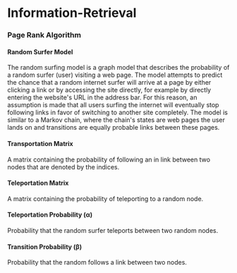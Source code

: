 # Information-Retrieval
### Page Rank Algorithm
#### Random Surfer Model
The random surfing model is a graph model that describes the probability of a random surfer (user) visiting a web page. The model attempts to predict the chance that a random internet surfer will arrive at a page by either clicking a link or by accessing the site directly, for example by directly entering the website's URL in the address bar. For this reason, an assumption is made that all users surfing the internet will eventually stop following links in favor of switching to another site completely. The model is similar to a Markov chain, where the chain's states are web pages the user lands on and transitions are equally probable links between these pages.
#### Transportation Matrix 
A matrix containing the probability of following an in link between two nodes that are denoted by the indices.    
#### Teleportation Matrix
A matrix containing the probability of teleporting to a random node.     
#### Teleportation Probability (α)
Probability that the random surfer teleports between two random nodes.     
#### Transition Probability (β)
Probability that the random follows a link between two nodes.
